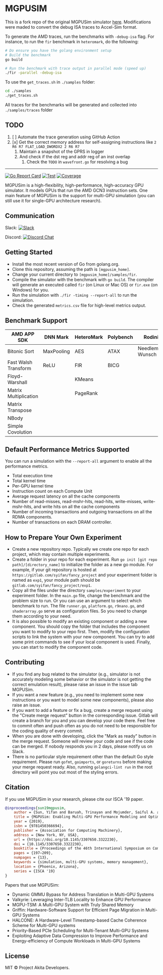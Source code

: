 # MGPUSIM

This is a fork repo of the original MGPUSim simulator [here](https://gitlab.com/akita/mgpusim). Modifications were maded to convert the debug ISA traces to Accel-Sim format.

To generate the AMD traces, run the benchmarks with `-debug-isa` flag. For instance, to run the `fir` benchmark in `heteromark`,
do the following:

```bash
# Do ensure you have the golang environment setup
# Build the benchmark
go build

# Run the benchmark with trace output in parallel mode (speed up)
./fir -parallel -debug-isa
```

To use the `get_traces.sh` in `./samples` folder:

```bash
cd ./samples
./get_traces.sh
```

All traces for the benchmarks will be generated and collected into `./samples/traces` folder

## TODO

1. [ ] Automate the trace generation using GitHub Action
2. [x] Get the correct memory address for self-assigning instructions like `2 R6 R7 FLAT_LOAD_DWORDX2 2 R6 R7`
    1. Maintain a snapshot of the GPRS in logger
    2. And check if the dst reg and addr reg of an inst overlap
        1. Check the `TODO` in `wavefront.go` for resolving a bug

---

[![Go Report Card](https://goreportcard.com/badge/gitlab.com/akita/mgpusim)](https://goreportcard.com/report/gitlab.com/akita/mgpusim)
[![Test](https://gitlab.com/akita/mgpusim/badges/master/pipeline.svg)](https://gitlab.com/akita/mgpusim/commits/master)
[![Coverage](https://gitlab.com/akita/mgpusim/badges/master/coverage.svg)](https://gitlab.com/akita/mgpusim/commits/master)

MGPUSim is a high-flexibility, high-performance, high-accuracy GPU simulator. It models GPUs that run the AMD GCN3 instruction sets. One main feature of MGPUSim is the support for multi-GPU simulation (you can still use it for single-GPU architecture research).

## Communication

Slack: [![Slack](https://whispering-taiga-44824.herokuapp.com/badge.svg)](https://join.slack.com/t/projectakita/shared_invite/enQtODEzMDcyNzMyNDUyLWQyMWQyODI2NzIxN2Y5YzYzMTZkZDE3MDk4MzM5MDI2OTY0Yzc4OWFkNjlmZmU3MWJjZmEyNjA0YmNjNTY4Mjk)

Discord: [![Discord Chat](https://img.shields.io/discord/526419346537447424.svg)](https://discord.gg/dQGWq7H)

## Getting Started

- Install the most recent version of Go from golang.org.
- Clone this repository, assuming the path is `[mgpusim_home]`.
- Change your current directory to `[mgpusim_home]/samples/fir`.
- Compile the simulator with the benchmark with `go build`. The compiler will generate an executed called `fir` (on Linux or Mac OS) or `fir.exe` (on Windows) for you.
- Run the simulation with `./fir -timing --report-all` to run the simulation.
- Check the generated `metrics.csv` file for high-level metrics output.

## Benchmark Support

| AMD APP SDK           | DNN Mark   | HeteroMark | Polybench | Rodinia          | SHOC      |
| --------------------- | ---------- | ---------- | --------- | ---------------- | --------- |
| Bitonic Sort          | MaxPooling | AES        | ATAX      | Needleman-Wunsch | BFS       |
| Fast Walsh Transform  | ReLU       | FIR        | BICG      |                  | FFT       |
| Floyd-Warshall        |            | KMeans     |           |                  | SPMV      |
| Matrix Multiplication |            | PageRank   |           |                  | Stencil2D |
| Matrix Transpose      |            |            |           |                  |           |
| NBody                 |            |            |           |                  |           |
| Simple Covolution     |            |            |           |                  |           |

## Default Performance Metrics Supported

You can run a simulation with the `--report-all` argument to enable all the performance metrics.

- Total execution time
- Total kernel time
- Per-GPU kernel time
- Instruction count on each Compute Unit
- Average request latency on all the cache components
- Number of read-misses, read-mshr-hits, read-hits, write-misses, write-mshr-hits, and write hits on all the cache components
- Number of incoming transactions and outgoing transactions on all the RDMA components.
- Number of transactions on each DRAM controller.

## How to Prepare Your Own Experiment

- Create a new repository repo. Typically we create one repo for each project, which may contain multiple experiments.
- Create a folder in your repo for each experiment. Run `go init [git repo path]/[directory_name]` to initialize the folder as a new go module. For example, if your git repository is hosted at `https://gitlab.com/syifan/fancy_project` and your experiment folder is named as `exp1`, your module path should be `gitlab.com/syifan/fancy_project/exp1`.
- Copy all the files under the directory `samples/experiment` to your experiment folder. In the `main.go` file, change the benchmark and the problem size to run. Or you can use an argument to select which benchmark to run. The file `runner.go`, `platform.go`, `r9nano.go`, and `shaderarray.go` serve as configuration files. So you need to change them according to your need.
- It is also possible to modify an existing component or adding a new component. You should copy the folder that includes the component you want to modify to your repo first. Then, modify the configuration scripts to link the system with your new component. You can try to add some print commands to see if your local component is used. Finally, you can start to modify the component code.

## Contributing

- If you find any bug related to the simulator (e.g., simulator is not accurately modeling some behavior or the simulator is not getting the correct emulation result), please raise an issue in the issue tab MGPUSim.
- If you want a new feature (e.g., you need to implement some new instructions or you want to model some new components), please also raise an issue.
- If you want to add a feature or fix a bug, create a merge request using the "Create merge request" button in the corresponding issue. Gitlab will create a branch for you and you can develop your code there. Feel free to commit often and push often as you do not need to be responsible for the coding quality of every commit.
- When you are done with developing, click the "Mark as ready" button in the merge request. Someone will review your code and see if the code can be merged. If nobody responds you in 2 days, please notify us on Slack.
- There is no particular style requirement other than the default Go style requirement. Please run `gofmt`, `goimports`, or `goreturns` before making your merge request ready. Also, running `golangci-lint run` in the root directory will point you out most of the styling errors.

## Citation

If you use MGPUSim in your research, please cite our ISCA '19 paper. 

```bibtex
@inproceedings{sun19mgpusim, 
    author = {Sun, Yifan and Baruah, Trinayan and Mojumder, Saiful A. and Dong, Shi and Gong, Xiang and Treadway, Shane and Bao, Yuhui and Hance, Spencer and McCardwell, Carter and Zhao, Vincent and Barclay, Harrison and Ziabari, Amir Kavyan and Chen, Zhongliang and Ubal, Rafael and Abell\'{a}n, Jos\'{e} L. and Kim, John and Joshi, Ajay and Kaeli, David}, 
    title = {MGPUSim: Enabling Multi-GPU Performance Modeling and Optimization}, 
    year = {2019}, 
    isbn = {9781450366694}, 
    publisher = {Association for Computing Machinery}, 
    address = {New York, NY, USA}, 
    url = {https://doi.org/10.1145/3307650.3322230}, 
    doi = {10.1145/3307650.3322230}, 
    booktitle = {Proceedings of the 46th International Symposium on Computer Architecture}, 
    pages = {197–209}, 
    numpages = {13}, 
    keywords = {simulation, multi-GPU systems, memory management}, 
    location = {Phoenix, Arizona}, 
    series = {ISCA '19} 
}
```

Papers that use MGPUSim:

* Dynamic GMMU Bypass for Address Translation in Multi-GPU Systems
* Valkyrie: Leveraging Inter-TLB Locality to Enhance GPU Performance
* MGPU-TSM: A Multi-GPU System with Truly Shared Memory
* Griffin: Hardware-Software Support for Efficient Page Migration in Multi-GPU Systems
* HALCONE: A Hardware-Level Timestamp-based Cache Coherence Scheme for Multi-GPU systems
* Priority-Based PCIe Scheduling for Multi-Tenant Multi-GPU Systems
* Exploiting Adaptive Data Compression to Improve Performance and Energy-efficiency of Compute Workloads in Multi-GPU Systems


## License

MIT © Project Akita Developers.
